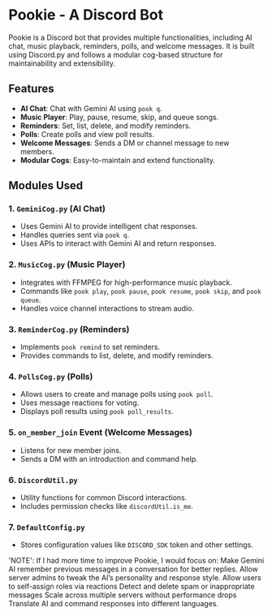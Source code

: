# Pookie - A Discord Bot

Pookie is a Discord bot that provides multiple functionalities, including AI chat, music playback, reminders, polls, and welcome messages. It is built using Discord.py and follows a modular cog-based structure for maintainability and extensibility.

## Features
- **AI Chat**: Chat with Gemini AI using `pook q`.
- **Music Player**: Play, pause, resume, skip, and queue songs.
- **Reminders**: Set, list, delete, and modify reminders.
- **Polls**: Create polls and view poll results.
- **Welcome Messages**: Sends a DM or channel message to new members.
- **Modular Cogs**: Easy-to-maintain and extend functionality.

## Modules Used

### 1. `GeminiCog.py` (AI Chat)
- Uses Gemini AI to provide intelligent chat responses.
- Handles queries sent via `pook q`.
- Uses APIs to interact with Gemini AI and return responses.

### 2. `MusicCog.py` (Music Player)
- Integrates with FFMPEG for high-performance music playback.
- Commands like `pook play`, `pook pause`, `pook resume`, `pook skip`, and `pook queue`.
- Handles voice channel interactions to stream audio.

### 3. `ReminderCog.py` (Reminders)
- Implements `pook remind` to set reminders.
- Provides commands to list, delete, and modify reminders.

### 4. `PollsCog.py` (Polls)
- Allows users to create and manage polls using `pook poll`.
- Uses message reactions for voting.
- Displays poll results using `pook poll_results`.

### 5. `on_member_join` Event (Welcome Messages)
- Listens for new member joins.
- Sends a DM with an introduction and command help.

### 6. `DiscordUtil.py`
- Utility functions for common Discord interactions.
- Includes permission checks like `discordUtil.is_me`.

### 7. `DefaultConfig.py`
- Stores configuration values like `DISCORD_SDK` token and other settings.

'NOTE':
If I had more time to improve Pookie, I would focus on:
Make Gemini AI remember previous messages in a conversation for better replies.
Allow server admins to tweak the AI’s personality and response style.
Allow users to self-assign roles via reactions
Detect and delete spam or inappropriate messages
Scale across multiple servers without performance drops
Translate AI and command responses into different languages.

